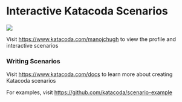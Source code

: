 # Interactive Katacoda Scenarios

[![](http://shields.katacoda.com/katacoda/manojchugh/count.svg)](https://www.katacoda.com/manojchugh "Get your profile on Katacoda.com")

Visit https://www.katacoda.com/manojchugh to view the profile and interactive scenarios

### Writing Scenarios
Visit https://www.katacoda.com/docs to learn more about creating Katacoda scenarios

For examples, visit https://github.com/katacoda/scenario-example
